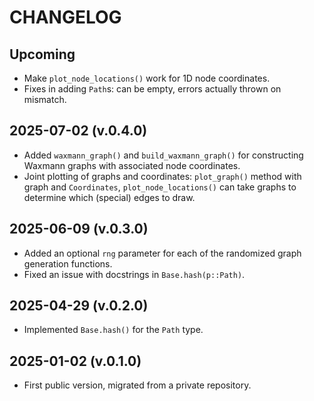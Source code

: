 CHANGELOG
=========

Upcoming
--------
- Make `plot_node_locations()` work for 1D node coordinates.
- Fixes in adding `Path`s: can be empty, errors actually thrown on mismatch.

2025-07-02 (v.0.4.0)
--------------------
- Added `waxmann_graph()` and `build_waxmann_graph()` for constructing Waxmann graphs with associated node coordinates.
- Joint plotting of graphs and coordinates: `plot_graph()` method with graph and `Coordinates`, `plot_node_locations()` can take graphs to determine which (special) edges to draw.

2025-06-09 (v.0.3.0)
--------------------
- Added an optional `rng` parameter for each of the randomized graph generation functions.
- Fixed an issue with docstrings in `Base.hash(p::Path)`.

2025-04-29 (v.0.2.0)
--------------------
- Implemented `Base.hash()` for the `Path` type.

2025-01-02 (v.0.1.0)
--------------------
- First public version, migrated from a private repository.

